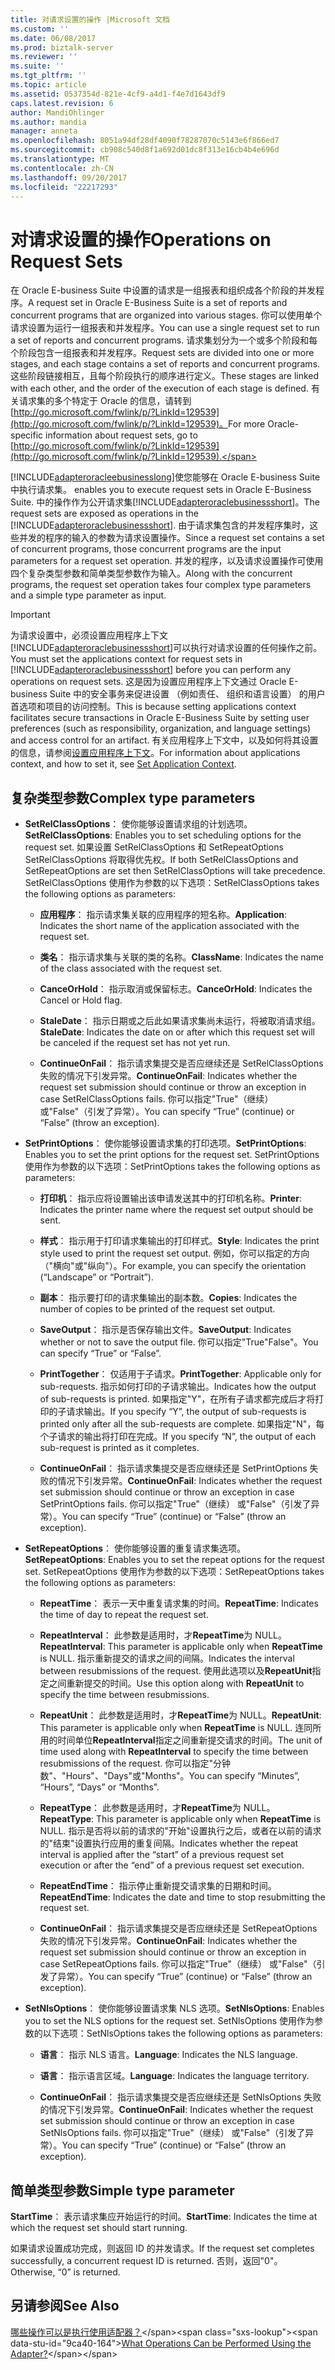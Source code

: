 ```yaml
---
title: 对请求设置的操作 |Microsoft 文档
ms.custom: ''
ms.date: 06/08/2017
ms.prod: biztalk-server
ms.reviewer: ''
ms.suite: ''
ms.tgt_pltfrm: ''
ms.topic: article
ms.assetid: 0537354d-821e-4cf9-a4d1-f4e7d1643df9
caps.latest.revision: 6
author: MandiOhlinger
ms.author: mandia
manager: anneta
ms.openlocfilehash: 8051a94df28df4090f78287070c5143e6f866ed7
ms.sourcegitcommit: cb908c540d8f1a692d01dc8f313e16cb4b4e696d
ms.translationtype: MT
ms.contentlocale: zh-CN
ms.lasthandoff: 09/20/2017
ms.locfileid: "22217293"
---
```

# <a name="operations-on-request-sets"></a><span data-ttu-id="9ca40-102">对请求设置的操作</span><span class="sxs-lookup"><span data-stu-id="9ca40-102">Operations on Request Sets</span></span>
<span data-ttu-id="9ca40-103">在 Oracle E-business Suite 中设置的请求是一组报表和组织成各个阶段的并发程序。</span><span class="sxs-lookup"><span data-stu-id="9ca40-103">A request set in Oracle E-Business Suite is a set of reports and concurrent programs that are organized into various stages.</span></span> <span data-ttu-id="9ca40-104">你可以使用单个请求设置为运行一组报表和并发程序。</span><span class="sxs-lookup"><span data-stu-id="9ca40-104">You can use a single request set to run a set of reports and concurrent programs.</span></span> <span data-ttu-id="9ca40-105">请求集划分为一个或多个阶段和每个阶段包含一组报表和并发程序。</span><span class="sxs-lookup"><span data-stu-id="9ca40-105">Request sets are divided into one or more stages, and each stage contains a set of reports and concurrent programs.</span></span> <span data-ttu-id="9ca40-106">这些阶段链接相互，且每个阶段执行的顺序进行定义。</span><span class="sxs-lookup"><span data-stu-id="9ca40-106">These stages are linked with each other, and the order of the execution of each stage is defined.</span></span> <span data-ttu-id="9ca40-107">有关请求集的多个特定于 Oracle 的信息，请转到[http://go.microsoft.com/fwlink/p/?LinkId=129539](http://go.microsoft.com/fwlink/p/?LinkId=129539)。</span><span class="sxs-lookup"><span data-stu-id="9ca40-107">For more Oracle-specific information about request sets, go to [http://go.microsoft.com/fwlink/p/?LinkId=129539](http://go.microsoft.com/fwlink/p/?LinkId=129539).</span></span>  
  
 [!INCLUDE[adapteroracleebusinesslong](../../includes/adapteroracleebusinesslong-md.md)]<span data-ttu-id="9ca40-108">使您能够在 Oracle E-business Suite 中执行请求集。</span><span class="sxs-lookup"><span data-stu-id="9ca40-108"> enables you to execute request sets in Oracle E-Business Suite.</span></span> <span data-ttu-id="9ca40-109">中的操作作为公开请求集[!INCLUDE[adapteroraclebusinessshort](../../includes/adapteroraclebusinessshort-md.md)]。</span><span class="sxs-lookup"><span data-stu-id="9ca40-109">The request sets are exposed as operations in the [!INCLUDE[adapteroraclebusinessshort](../../includes/adapteroraclebusinessshort-md.md)].</span></span> <span data-ttu-id="9ca40-110">由于请求集包含的并发程序集时，这些并发的程序的输入的参数为请求设置操作。</span><span class="sxs-lookup"><span data-stu-id="9ca40-110">Since a request set contains a set of concurrent programs, those concurrent programs are the input parameters for a request set operation.</span></span> <span data-ttu-id="9ca40-111">并发的程序，以及请求设置操作可使用四个复杂类型参数和简单类型参数作为输入。</span><span class="sxs-lookup"><span data-stu-id="9ca40-111">Along with the concurrent programs, the request set operation takes four complex type parameters and a simple type parameter as input.</span></span>  
  
> [!IMPORTANT]
>  <span data-ttu-id="9ca40-112">为请求设置中，必须设置应用程序上下文[!INCLUDE[adapteroraclebusinessshort](../../includes/adapteroraclebusinessshort-md.md)]可以执行对请求设置的任何操作之前。</span><span class="sxs-lookup"><span data-stu-id="9ca40-112">You must set the applications context for request sets in [!INCLUDE[adapteroraclebusinessshort](../../includes/adapteroraclebusinessshort-md.md)] before you can perform any operations on request sets.</span></span> <span data-ttu-id="9ca40-113">这是因为设置应用程序上下文通过 Oracle E-business Suite 中的安全事务来促进设置 （例如责任、 组织和语言设置） 的用户首选项和项目的访问控制。</span><span class="sxs-lookup"><span data-stu-id="9ca40-113">This is because setting applications context facilitates secure transactions in Oracle E-Business Suite by setting user preferences (such as responsibility, organization, and language settings) and access control for an artifact.</span></span> <span data-ttu-id="9ca40-114">有关应用程序上下文中，以及如何将其设置的信息，请参阅[设置应用程序上下文](../../adapters-and-accelerators/adapter-oracle-ebs/set-application-context.md)。</span><span class="sxs-lookup"><span data-stu-id="9ca40-114">For information about applications context, and how to set it, see [Set Application Context](../../adapters-and-accelerators/adapter-oracle-ebs/set-application-context.md).</span></span>  
  
## <a name="complex-type-parameters"></a><span data-ttu-id="9ca40-115">复杂类型参数</span><span class="sxs-lookup"><span data-stu-id="9ca40-115">Complex type parameters</span></span>
  
-   <span data-ttu-id="9ca40-116">**SetRelClassOptions**： 使你能够设置请求组的计划选项。</span><span class="sxs-lookup"><span data-stu-id="9ca40-116">**SetRelClassOptions**: Enables you to set scheduling options for the request set.</span></span> <span data-ttu-id="9ca40-117">如果设置 SetRelClassOptions 和 SetRepeatOptions SetRelClassOptions 将取得优先权。</span><span class="sxs-lookup"><span data-stu-id="9ca40-117">If both SetRelClassOptions and SetRepeatOptions are set then SetRelClassOptions will take precedence.</span></span> <span data-ttu-id="9ca40-118">SetRelClassOptions 使用作为参数的以下选项：</span><span class="sxs-lookup"><span data-stu-id="9ca40-118">SetRelClassOptions takes the following options as parameters:</span></span>  
  
    -   <span data-ttu-id="9ca40-119">**应用程序**： 指示请求集关联的应用程序的短名称。</span><span class="sxs-lookup"><span data-stu-id="9ca40-119">**Application**: Indicates the short name of the application associated with the request set.</span></span>  
  
    -   <span data-ttu-id="9ca40-120">**类名**： 指示请求集与关联的类的名称。</span><span class="sxs-lookup"><span data-stu-id="9ca40-120">**ClassName**: Indicates the name of the class associated with the request set.</span></span>  
  
    -   <span data-ttu-id="9ca40-121">**CanceOrHold**： 指示取消或保留标志。</span><span class="sxs-lookup"><span data-stu-id="9ca40-121">**CanceOrHold**: Indicates the Cancel or Hold flag.</span></span>  
  
    -   <span data-ttu-id="9ca40-122">**StaleDate**： 指示日期或之后此如果请求集尚未运行，将被取消请求组。</span><span class="sxs-lookup"><span data-stu-id="9ca40-122">**StaleDate**: Indicates the date on or after which this request set will be canceled if the request set has not yet run.</span></span>  
  
    -   <span data-ttu-id="9ca40-123">**ContinueOnFail**： 指示请求集提交是否应继续还是 SetRelClassOptions 失败的情况下引发异常。</span><span class="sxs-lookup"><span data-stu-id="9ca40-123">**ContinueOnFail**: Indicates whether the request set submission should continue or throw an exception in case SetRelClassOptions fails.</span></span> <span data-ttu-id="9ca40-124">你可以指定"True"（继续） 或"False"（引发了异常）。</span><span class="sxs-lookup"><span data-stu-id="9ca40-124">You can specify “True” (continue) or “False” (throw an exception).</span></span>  
  
-   <span data-ttu-id="9ca40-125">**SetPrintOptions**： 使你能够设置请求集的打印选项。</span><span class="sxs-lookup"><span data-stu-id="9ca40-125">**SetPrintOptions**: Enables you to set the print options for the request set.</span></span> <span data-ttu-id="9ca40-126">SetPrintOptions 使用作为参数的以下选项：</span><span class="sxs-lookup"><span data-stu-id="9ca40-126">SetPrintOptions takes the following options as parameters:</span></span>  
  
    -   <span data-ttu-id="9ca40-127">**打印机**： 指示应将设置输出该申请发送其中的打印机名称。</span><span class="sxs-lookup"><span data-stu-id="9ca40-127">**Printer**: Indicates the printer name where the request set output should be sent.</span></span>  
  
    -   <span data-ttu-id="9ca40-128">**样式**： 指示用于打印请求集输出的打印样式。</span><span class="sxs-lookup"><span data-stu-id="9ca40-128">**Style**: Indicates the print style used to print the request set output.</span></span> <span data-ttu-id="9ca40-129">例如，你可以指定的方向 （"横向"或"纵向"）。</span><span class="sxs-lookup"><span data-stu-id="9ca40-129">For example, you can specify the orientation (“Landscape” or “Portrait”).</span></span>  
  
    -   <span data-ttu-id="9ca40-130">**副本**： 指示要打印的请求集输出的副本数。</span><span class="sxs-lookup"><span data-stu-id="9ca40-130">**Copies**: Indicates the number of copies to be printed of the request set output.</span></span>  
  
    -   <span data-ttu-id="9ca40-131">**SaveOutput**： 指示是否保存输出文件。</span><span class="sxs-lookup"><span data-stu-id="9ca40-131">**SaveOutput**: Indicates whether or not to save the output file.</span></span> <span data-ttu-id="9ca40-132">你可以指定"True"False"。</span><span class="sxs-lookup"><span data-stu-id="9ca40-132">You can specify “True” or “False”.</span></span>  
  
    -   <span data-ttu-id="9ca40-133">**PrintTogether**： 仅适用于子请求。</span><span class="sxs-lookup"><span data-stu-id="9ca40-133">**PrintTogether**: Applicable only for sub-requests.</span></span> <span data-ttu-id="9ca40-134">指示如何打印的子请求输出。</span><span class="sxs-lookup"><span data-stu-id="9ca40-134">Indicates how the output of sub-requests is printed.</span></span> <span data-ttu-id="9ca40-135">如果指定"Y"，在所有子请求都完成后才将打印的子请求输出。</span><span class="sxs-lookup"><span data-stu-id="9ca40-135">If you specify “Y”, the output of sub-requests is printed only after all the sub-requests are complete.</span></span> <span data-ttu-id="9ca40-136">如果指定"N"，每个子请求的输出将打印在完成。</span><span class="sxs-lookup"><span data-stu-id="9ca40-136">If you specify “N”, the output of each sub-request is printed as it completes.</span></span>  
  
    -   <span data-ttu-id="9ca40-137">**ContinueOnFail**： 指示请求集提交是否应继续还是 SetPrintOptions 失败的情况下引发异常。</span><span class="sxs-lookup"><span data-stu-id="9ca40-137">**ContinueOnFail**: Indicates whether the request set submission should continue or throw an exception in case SetPrintOptions fails.</span></span> <span data-ttu-id="9ca40-138">你可以指定"True"（继续） 或"False"（引发了异常）。</span><span class="sxs-lookup"><span data-stu-id="9ca40-138">You can specify “True” (continue) or “False” (throw an exception).</span></span>  
  
-   <span data-ttu-id="9ca40-139">**SetRepeatOptions**： 使你能够设置的重复请求集选项。</span><span class="sxs-lookup"><span data-stu-id="9ca40-139">**SetRepeatOptions**: Enables you to set the repeat options for the request set.</span></span> <span data-ttu-id="9ca40-140">SetRepeatOptions 使用作为参数的以下选项：</span><span class="sxs-lookup"><span data-stu-id="9ca40-140">SetRepeatOptions takes the following options as parameters:</span></span>  
  
    -   <span data-ttu-id="9ca40-141">**RepeatTime**： 表示一天中重复请求集的时间。</span><span class="sxs-lookup"><span data-stu-id="9ca40-141">**RepeatTime**: Indicates the time of day to repeat the request set.</span></span>  
  
    -   <span data-ttu-id="9ca40-142">**RepeatInterval**： 此参数是适用时，才**RepeatTime**为 NULL。</span><span class="sxs-lookup"><span data-stu-id="9ca40-142">**RepeatInterval**: This parameter is applicable only when **RepeatTime** is NULL.</span></span> <span data-ttu-id="9ca40-143">指示重新提交的请求之间的间隔。</span><span class="sxs-lookup"><span data-stu-id="9ca40-143">Indicates the interval between resubmissions of the request.</span></span> <span data-ttu-id="9ca40-144">使用此选项以及**RepeatUnit**指定之间重新提交的时间。</span><span class="sxs-lookup"><span data-stu-id="9ca40-144">Use this option along with **RepeatUnit** to specify the time between resubmissions.</span></span>  
  
    -   <span data-ttu-id="9ca40-145">**RepeatUnit**： 此参数是适用时，才**RepeatTime**为 NULL。</span><span class="sxs-lookup"><span data-stu-id="9ca40-145">**RepeatUnit**: This parameter is applicable only when **RepeatTime** is NULL.</span></span> <span data-ttu-id="9ca40-146">连同所用的时间单位**RepeatInterval**指定之间重新提交请求的时间。</span><span class="sxs-lookup"><span data-stu-id="9ca40-146">The unit of time used along with **RepeatInterval** to specify the time between resubmissions of the request.</span></span> <span data-ttu-id="9ca40-147">你可以指定"分钟数"、"Hours"、"Days"或"Months"。</span><span class="sxs-lookup"><span data-stu-id="9ca40-147">You can specify “Minutes”, “Hours”, “Days” or “Months”.</span></span>  
  
    -   <span data-ttu-id="9ca40-148">**RepeatType**： 此参数是适用时，才**RepeatTime**为 NULL。</span><span class="sxs-lookup"><span data-stu-id="9ca40-148">**RepeatType**: This parameter is applicable only when **RepeatTime** is NULL.</span></span> <span data-ttu-id="9ca40-149">指示是否将以前的请求的"开始"设置执行之后，或者在以前的请求的"结束"设置执行应用的重复间隔。</span><span class="sxs-lookup"><span data-stu-id="9ca40-149">Indicates whether the repeat interval is applied after the “start” of a previous request set execution or after the “end” of a previous request set execution.</span></span>  
  
    -   <span data-ttu-id="9ca40-150">**RepeatEndTime**： 指示停止重新提交请求集的日期和时间。</span><span class="sxs-lookup"><span data-stu-id="9ca40-150">**RepeatEndTime**: Indicates the date and time to stop resubmitting the request set.</span></span>  
  
    -   <span data-ttu-id="9ca40-151">**ContinueOnFail**： 指示请求集提交是否应继续还是 SetRepeatOptions 失败的情况下引发异常。</span><span class="sxs-lookup"><span data-stu-id="9ca40-151">**ContinueOnFail**: Indicates whether the request set submission should continue or throw an exception in case SetRepeatOptions fails.</span></span> <span data-ttu-id="9ca40-152">你可以指定"True"（继续） 或"False"（引发了异常）。</span><span class="sxs-lookup"><span data-stu-id="9ca40-152">You can specify “True” (continue) or “False” (throw an exception).</span></span>  
  
-   <span data-ttu-id="9ca40-153">**SetNlsOptions**： 使你能够设置请求集 NLS 选项。</span><span class="sxs-lookup"><span data-stu-id="9ca40-153">**SetNlsOptions**: Enables you to set the NLS options for the request set.</span></span> <span data-ttu-id="9ca40-154">SetNlsOptions 使用作为参数的以下选项：</span><span class="sxs-lookup"><span data-stu-id="9ca40-154">SetNlsOptions takes the following options as parameters:</span></span>  
  
    -   <span data-ttu-id="9ca40-155">**语言**： 指示 NLS 语言。</span><span class="sxs-lookup"><span data-stu-id="9ca40-155">**Language**: Indicates the NLS language.</span></span>  
  
    -   <span data-ttu-id="9ca40-156">**语言**： 指示语言区域。</span><span class="sxs-lookup"><span data-stu-id="9ca40-156">**Language**: Indicates the language territory.</span></span>  
  
    -   <span data-ttu-id="9ca40-157">**ContinueOnFail**： 指示请求集提交是否应继续还是 SetNlsOptions 失败的情况下引发异常。</span><span class="sxs-lookup"><span data-stu-id="9ca40-157">**ContinueOnFail**: Indicates whether the request set submission should continue or throw an exception in case SetNlsOptions fails.</span></span> <span data-ttu-id="9ca40-158">你可以指定"True"（继续） 或"False"（引发了异常）。</span><span class="sxs-lookup"><span data-stu-id="9ca40-158">You can specify “True” (continue) or “False” (throw an exception).</span></span>  
  
## <a name="simple-type-parameter"></a><span data-ttu-id="9ca40-159">简单类型参数</span><span class="sxs-lookup"><span data-stu-id="9ca40-159">Simple type parameter</span></span>
  
 <span data-ttu-id="9ca40-160">**StartTime**： 表示请求集应开始运行的时间。</span><span class="sxs-lookup"><span data-stu-id="9ca40-160">**StartTime**: Indicates the time at which the request set should start running.</span></span>  
  
 <span data-ttu-id="9ca40-161">如果请求设置成功完成，则返回 ID 的并发请求。</span><span class="sxs-lookup"><span data-stu-id="9ca40-161">If the request set completes successfully, a concurrent request ID is returned.</span></span> <span data-ttu-id="9ca40-162">否则，返回"0"。</span><span class="sxs-lookup"><span data-stu-id="9ca40-162">Otherwise, “0” is returned.</span></span>  
  
## <a name="see-also"></a><span data-ttu-id="9ca40-163">另请参阅</span><span class="sxs-lookup"><span data-stu-id="9ca40-163">See Also</span></span>  
 <span data-ttu-id="9ca40-164">[哪些操作可以是执行使用适配器？](https://msdn.microsoft.com/library/cc185219(v=bts.10).aspx)</span><span class="sxs-lookup"><span data-stu-id="9ca40-164">[What Operations Can be Performed Using the Adapter?](https://msdn.microsoft.com/library/cc185219(v=bts.10).aspx)</span></span>
